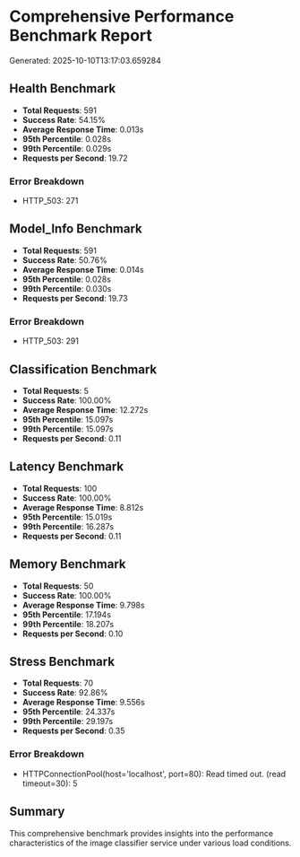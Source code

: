 # Comprehensive Performance Benchmark Report

Generated: 2025-10-10T13:17:03.659284

## Health Benchmark

- **Total Requests**: 591
- **Success Rate**: 54.15%
- **Average Response Time**: 0.013s
- **95th Percentile**: 0.028s
- **99th Percentile**: 0.029s
- **Requests per Second**: 19.72

### Error Breakdown

- HTTP_503: 271

## Model_Info Benchmark

- **Total Requests**: 591
- **Success Rate**: 50.76%
- **Average Response Time**: 0.014s
- **95th Percentile**: 0.028s
- **99th Percentile**: 0.030s
- **Requests per Second**: 19.73

### Error Breakdown

- HTTP_503: 291

## Classification Benchmark

- **Total Requests**: 5
- **Success Rate**: 100.00%
- **Average Response Time**: 12.272s
- **95th Percentile**: 15.097s
- **99th Percentile**: 15.097s
- **Requests per Second**: 0.11

## Latency Benchmark

- **Total Requests**: 100
- **Success Rate**: 100.00%
- **Average Response Time**: 8.812s
- **95th Percentile**: 15.019s
- **99th Percentile**: 16.287s
- **Requests per Second**: 0.11

## Memory Benchmark

- **Total Requests**: 50
- **Success Rate**: 100.00%
- **Average Response Time**: 9.798s
- **95th Percentile**: 17.194s
- **99th Percentile**: 18.207s
- **Requests per Second**: 0.10

## Stress Benchmark

- **Total Requests**: 70
- **Success Rate**: 92.86%
- **Average Response Time**: 9.556s
- **95th Percentile**: 24.337s
- **99th Percentile**: 29.197s
- **Requests per Second**: 0.35

### Error Breakdown

- HTTPConnectionPool(host='localhost', port=80): Read timed out. (read timeout=30): 5

## Summary

This comprehensive benchmark provides insights into the performance characteristics of the image classifier service under various load conditions.

